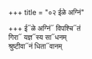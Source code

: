 +++
title = "०२ ईळे अग्निं"

+++
ई᳓ळे अग्निं᳓ विपश्चि᳓तं  
गिरा᳓ यज्ञ᳓स्य सा᳓धनम्  
श्रुष्टीवा᳓नं धिता᳓वानम्